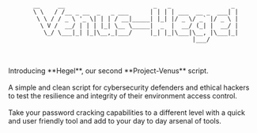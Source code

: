            __     __                         _   _                 _ 
           \ \   / /__ _ __  _   _ ___      | | | | ___  __ _  ___| |
            \ \ / / _ \ '_ \| | | / __|_____| |_| |/ _ \/ _` |/ _ \ |
             \ V /  __/ | | | |_| \__ \_____|  _  |  __/ (_| |  __/ |
              \_/ \___|_| |_|\__,_|___/     |_| |_|\___|\__, |\___|_|
                                                        |___/        



<br>
<br>
Introducing **Hegel**, our second **Project-Venus** script.
<br>
<br>
A simple and clean script for cybersecurity defenders and ethical hackers to test the resilience and integrity of their environment access control.
<br>
<br>
Take your password cracking capabilities to a different level with a quick and user friendly tool and add to your day to day arsenal of tools.

